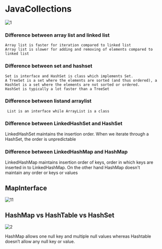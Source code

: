 # JavaCollections

![1](https://user-images.githubusercontent.com/24494133/42983259-59542568-8c03-11e8-94ef-35683ebfd111.PNG)

  ### Difference between array list and linked list <br />
  
  
	Array list is faster for iteration compared to linked list
	Array list is slower for adding and removing of elements compared to linked list
	
 ### Difference between set and hashset <br />
  
  
	Set is interface and HashSet is class which implements Set.
	A TreeSet is a set where the elements are sorted (and thus ordered), a HashSet is a set where the elements are not sorted or ordered.
	HashSet is typically a lot faster than a TreeSet
### Difference between listand arraylist <br />
  
     List is an interface while ArrayList is a class
### Difference between LinkedHashSet and HashSet <br />
LinkedHashSet maintains the insertion order. When we iterate through a HashSet, the order is unpredictable

### Difference between LinkedHashMap and HashMap <br />
LinkedHashMap maintains insertion order of keys, order in which keys are inserted in to LinkedHashMap. On the other hand HashMap doesn't maintain any order or keys or values

## MapInterface
![11](https://user-images.githubusercontent.com/24494133/42983775-20b9d3a8-8c06-11e8-8573-fd8059f54169.PNG)

## HashMap vs HashTable vs HashSet
![2](https://user-images.githubusercontent.com/24494133/42985695-37274c88-8c10-11e8-92b5-912f80dbdbc8.PNG)

HashMap allows one null key and multiple null values whereas Hashtable doesn’t allow any null key or value.

